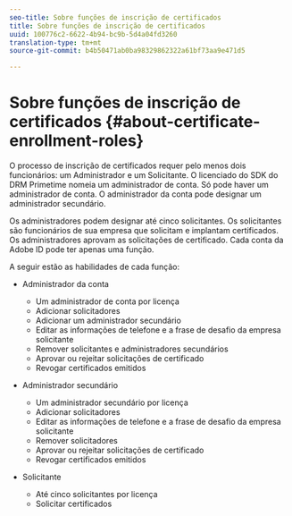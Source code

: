```yaml
---
seo-title: Sobre funções de inscrição de certificados
title: Sobre funções de inscrição de certificados
uuid: 100776c2-6622-4b94-bc9b-5d4a04fd3260
translation-type: tm+mt
source-git-commit: b4b50471ab0ba98329862322a61bf73aa9e471d5

---
```



# Sobre funções de inscrição de certificados {#about-certificate-enrollment-roles}

O processo de inscrição de certificados requer pelo menos dois funcionários: um Administrador e um Solicitante. O licenciado do SDK do DRM Primetime nomeia um administrador de conta. Só pode haver um administrador de conta. O administrador da conta pode designar um administrador secundário.

Os administradores podem designar até cinco solicitantes. Os solicitantes são funcionários de sua empresa que solicitam e implantam certificados. Os administradores aprovam as solicitações de certificado. Cada conta da Adobe ID pode ter apenas uma função.

A seguir estão as habilidades de cada função:

* Administrador da conta

   * Um administrador de conta por licença
   * Adicionar solicitadores
   * Adicionar um administrador secundário
   * Editar as informações de telefone e a frase de desafio da empresa solicitante
   * Remover solicitantes e administradores secundários
   * Aprovar ou rejeitar solicitações de certificado
   * Revogar certificados emitidos

* Administrador secundário

   * Um administrador secundário por licença
   * Adicionar solicitadores
   * Editar as informações de telefone e a frase de desafio da empresa solicitante
   * Remover solicitadores
   * Aprovar ou rejeitar solicitações de certificado
   * Revogar certificados emitidos

* Solicitante

   * Até cinco solicitantes por licença
   * Solicitar certificados

